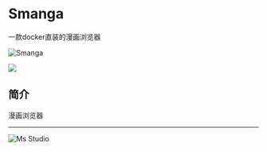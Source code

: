 # Smanga

一款docker直装的漫画浏览器

![Smanga](https://file.lifebus.top/imgs/smanga_cover.png)

![](https://img.shields.io/badge/%E6%96%B0%E7%96%86%E8%90%8C%E6%A3%AE%E8%BD%AF%E4%BB%B6%E5%BC%80%E5%8F%91%E5%B7%A5%E4%BD%9C%E5%AE%A4-%E6%8F%90%E4%BE%9B%E6%8A%80%E6%9C%AF%E6%94%AF%E6%8C%81-blue)

## 简介

漫画浏览器

---

![Ms Studio](https://file.lifebus.top/imgs/ms_blank_001.png)
